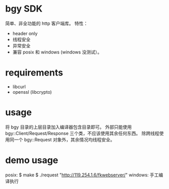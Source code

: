 # bgy SDK
简单、非全功能的 http 客户端库。
特性：
* header only
* 线程安全
* 异常安全
* 兼容 posix 和 windows (windows 没测试）。

# requirements
* libcurl
* openssl (libcrypto)

# usage
将 bgy 目录的上层目录加入编译器包含目录即可。
外部只能使用 bgy::Client/Request/Response 三个类，不应该使用其余任何东西。
除跨线程使用同一个 bgy::Request 对象外，其余情况均线程安全。

# demo usage
posix:
$ make
$ ./request "http://119.254.1.6/fkwebserver/"
windows:
手工编译执行
